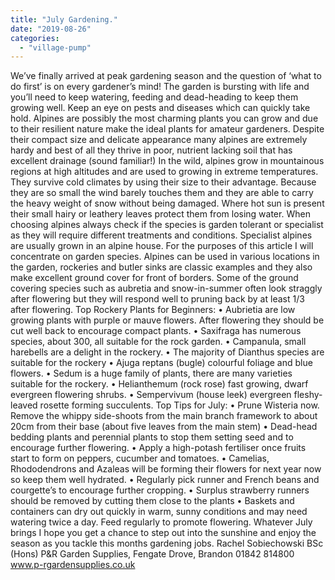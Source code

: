 ```yaml
---
title: "July Gardening."
date: "2019-08-26"
categories: 
  - "village-pump"
---
```


We’ve finally arrived at peak gardening season and the question of ‘what to do first’ is on every gardener’s mind! The garden is bursting with life and you’ll need to keep watering, feeding and dead-heading to keep them growing well. Keep an eye on pests and diseases which can quickly take hold. Alpines are possibly the most charming plants you can grow and due to their resilient nature make the ideal plants for amateur gardeners. Despite their compact size and delicate appearance many alpines are extremely hardy and best of all they thrive in poor, nutrient lacking soil that has excellent drainage (sound familiar!) In the wild, alpines grow in mountainous regions at high altitudes and are used to growing in extreme temperatures. They survive cold climates by using their size to their advantage. Because they are so small the wind barely touches them and they are able to carry the heavy weight of snow without being damaged. Where hot sun is present their small hairy or leathery leaves protect them from losing water. When choosing alpines always check if the species is garden tolerant or specialist as they will require different treatments and conditions. Specialist alpines are usually grown in an alpine house. For the purposes of this article I will concentrate on garden species. Alpines can be used in various locations in the garden, rockeries and butler sinks are classic examples and they also make excellent ground cover for front of borders. Some of the ground covering species such as aubretia and snow-in-summer often look straggly after flowering but they will respond well to pruning back by at least 1/3 after flowering. Top Rockery Plants for Beginners: • Aubrietia are low growing plants with purple or mauve flowers. After flowering they should be cut well back to encourage compact plants. • Saxifraga has numerous species, about 300, all suitable for the rock garden. • Campanula, small harebells are a delight in the rockery. • The majority of Dianthus species are suitable for the rockery • Ajuga reptans (bugle) colourful foliage and blue flowers. • Sedum is a huge family of plants, there are many varieties suitable for the rockery. • Helianthemum (rock rose) fast growing, dwarf evergreen flowering shrubs. • Sempervivum (house leek) evergreen fleshy-leaved rosette forming succulents. Top Tips for July: • Prune Wisteria now. Remove the whippy side-shoots from the main branch framework to about 20cm from their base (about five leaves from the main stem) • Dead-head bedding plants and perennial plants to stop them setting seed and to encourage further flowering. • Apply a high-potash fertiliser once fruits start to form on peppers, cucumber and tomatoes. • Camelias, Rhododendrons and Azaleas will be forming their flowers for next year now so keep them well hydrated. • Regularly pick runner and French beans and courgette’s to encourage further cropping. • Surplus strawberry runners should be removed by cutting them close to the plants • Baskets and containers can dry out quickly in warm, sunny conditions and may need watering twice a day. Feed regularly to promote flowering. Whatever July brings I hope you get a chance to step out into the sunshine and enjoy the season as you tackle this months gardening jobs. Rachel Sobiechowski BSc (Hons) P&R Garden Supplies, Fengate Drove, Brandon 01842 814800 www.p-rgardensupplies.co.uk
